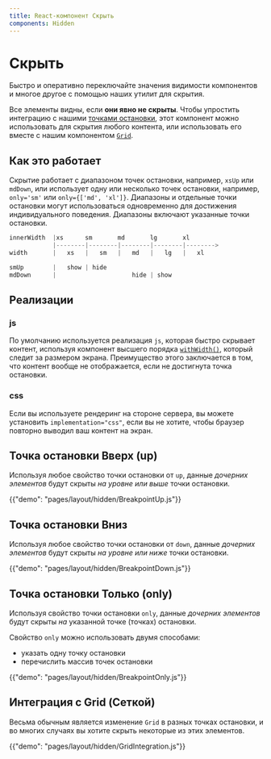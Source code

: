 ```yaml
---
title: React-компонент Скрыть
components: Hidden
---
```

# Скрыть

<p class="description">Быстро и оперативно переключайте значения видимости компонентов и многое другое с помощью наших утилит для скрытия.</p>

Все элементы видны, если **они явно не скрыты**. Чтобы упростить интеграцию с нашими [ точками остановки](/layout/basics/), этот компонент можно использовать для скрытия любого контента, или использовать его вместе с нашим компонентом [`Grid`](/layout/grid/).

## Как это работает

Скрытие работает с диапазоном точек остановки, например, `xsUp` или `mdDown`, или использует одну или несколько точек остановки, например, `only='sm'` или `only={['md', 'xl']}`. Диапазоны и отдельные точки остановки могут использоваться одновременно для достижения индивидуального поведения. Диапазоны включают указанные точки остановки.

```js
innerWidth  |xs      sm       md       lg       xl
            |--------|--------|--------|--------|-------->
width       |   xs   |   sm   |   md   |   lg   |   xl

smUp        |   show | hide
mdDown      |                     hide | show

```

## Реализации

### js

По умолчанию используется реализация `js`, которая быстро скрывает контент, используя компонент высшего порядка [`withWidth()`](/layout/breakpoints/#withwidth-), который следит за размером экрана. Преимущество этого заключается в том, что контент вообще не отображается, если не достигнута точка остановки.

### css

Если вы используете рендеринг на стороне сервера, вы можете установить `implementation="css"`, если вы не хотите, чтобы браузер повторно выводил ваш контент на экран.

## Точка остановки Вверх (up)

Используя любое свойство точки остановки от `up`, данные *дочерних элементов* будут скрыты *на уровне или выше* точки остановки.

{{"demo": "pages/layout/hidden/BreakpointUp.js"}}

## Точка остановки Вниз

Используя любое свойство точки остановки от `down`, данные *дочерних элементов* будут скрыты *на уровне или ниже* точки остановки.

{{"demo": "pages/layout/hidden/BreakpointDown.js"}}

## Точка остановки Только (only)

Используя свойство точки остановки `only`, данные *дочерних элементов* будут скрыты *на* указанной точке (точках) остановки.

Свойство `only` можно использовать двумя способами:

- указать одну точку остановки
- перечислить массив точек остановки

{{"demo": "pages/layout/hidden/BreakpointOnly.js"}}

## Интеграция с Grid (Сеткой)

Весьма обычным является изменение `Grid` в разных точках остановки, и во многих случаях вы хотите скрыть некоторые из этих элементов.

{{"demo": "pages/layout/hidden/GridIntegration.js"}}